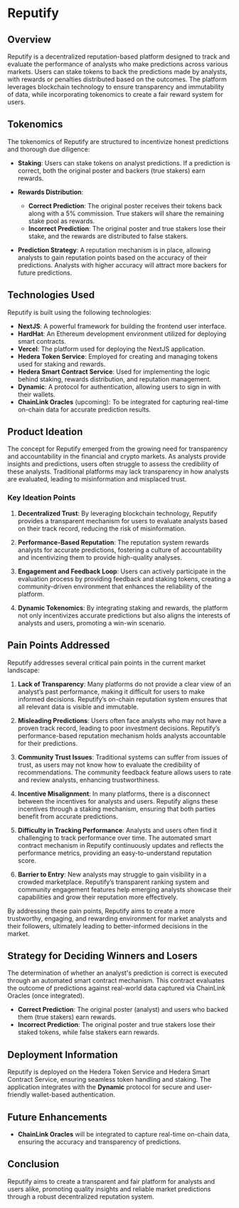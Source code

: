 # Reputify

## Overview

Reputify is a decentralized reputation-based platform designed to track and evaluate the performance of analysts who make predictions across various markets. Users can stake tokens to back the predictions made by analysts, with rewards or penalties distributed based on the outcomes. The platform leverages blockchain technology to ensure transparency and immutability of data, while incorporating tokenomics to create a fair reward system for users.

## Tokenomics

The tokenomics of Reputify are structured to incentivize honest predictions and thorough due diligence:

- **Staking**: Users can stake tokens on analyst predictions. If a prediction is correct, both the original poster and backers (true stakers) earn rewards.
  
- **Rewards Distribution**:
  - **Correct Prediction**: The original poster receives their tokens back along with a 5% commission. True stakers will share the remaining stake pool as rewards.
  - **Incorrect Prediction**: The original poster and true stakers lose their stake, and the rewards are distributed to false stakers.
  
- **Prediction Strategy**: A reputation mechanism is in place, allowing analysts to gain reputation points based on the accuracy of their predictions. Analysts with higher accuracy will attract more backers for future predictions.

## Technologies Used

Reputify is built using the following technologies:

- **NextJS**: A powerful framework for building the frontend user interface.
- **HardHat**: An Ethereum development environment utilized for deploying smart contracts.
- **Vercel**: The platform used for deploying the NextJS application.
- **Hedera Token Service**: Employed for creating and managing tokens used for staking and rewards.
- **Hedera Smart Contract Service**: Used for implementing the logic behind staking, rewards distribution, and reputation management.
- **Dynamic**: A protocol for authentication, allowing users to sign in with their wallets.
- **ChainLink Oracles** (upcoming): To be integrated for capturing real-time on-chain data for accurate prediction results.

## Product Ideation

The concept for Reputify emerged from the growing need for transparency and accountability in the financial and crypto markets. As analysts provide insights and predictions, users often struggle to assess the credibility of these analysts. Traditional platforms may lack transparency in how analysts are evaluated, leading to misinformation and misplaced trust.

### Key Ideation Points

1. **Decentralized Trust**: By leveraging blockchain technology, Reputify provides a transparent mechanism for users to evaluate analysts based on their track record, reducing the risk of misinformation.

2. **Performance-Based Reputation**: The reputation system rewards analysts for accurate predictions, fostering a culture of accountability and incentivizing them to provide high-quality analyses.

3. **Engagement and Feedback Loop**: Users can actively participate in the evaluation process by providing feedback and staking tokens, creating a community-driven environment that enhances the reliability of the platform.

4. **Dynamic Tokenomics**: By integrating staking and rewards, the platform not only incentivizes accurate predictions but also aligns the interests of analysts and users, promoting a win-win scenario.

## Pain Points Addressed

Reputify addresses several critical pain points in the current market landscape:

1. **Lack of Transparency**: Many platforms do not provide a clear view of an analyst’s past performance, making it difficult for users to make informed decisions. Reputify’s on-chain reputation system ensures that all relevant data is visible and immutable.

2. **Misleading Predictions**: Users often face analysts who may not have a proven track record, leading to poor investment decisions. Reputify’s performance-based reputation mechanism holds analysts accountable for their predictions.

3. **Community Trust Issues**: Traditional systems can suffer from issues of trust, as users may not know how to evaluate the credibility of recommendations. The community feedback feature allows users to rate and review analysts, enhancing trustworthiness.

4. **Incentive Misalignment**: In many platforms, there is a disconnect between the incentives for analysts and users. Reputify aligns these incentives through a staking mechanism, ensuring that both parties benefit from accurate predictions.

5. **Difficulty in Tracking Performance**: Analysts and users often find it challenging to track performance over time. The automated smart contract mechanism in Reputify continuously updates and reflects the performance metrics, providing an easy-to-understand reputation score.

6. **Barrier to Entry**: New analysts may struggle to gain visibility in a crowded marketplace. Reputify’s transparent ranking system and community engagement features help emerging analysts showcase their capabilities and grow their reputation more effectively.

By addressing these pain points, Reputify aims to create a more trustworthy, engaging, and rewarding environment for market analysts and their followers, ultimately leading to better-informed decisions in the market.


## Strategy for Deciding Winners and Losers

The determination of whether an analyst's prediction is correct is executed through an automated smart contract mechanism. This contract evaluates the outcome of predictions against real-world data captured via ChainLink Oracles (once integrated).

- **Correct Prediction**: The original poster (analyst) and users who backed them (true stakers) earn rewards.
- **Incorrect Prediction**: The original poster and true stakers lose their staked tokens, while false stakers earn rewards.

## Deployment Information

Reputify is deployed on the Hedera Token Service and Hedera Smart Contract Service, ensuring seamless token handling and staking. The application integrates with the **Dynamic** protocol for secure and user-friendly wallet-based authentication.

## Future Enhancements

- **ChainLink Oracles** will be integrated to capture real-time on-chain data, ensuring the accuracy and transparency of predictions.

## Conclusion

Reputify aims to create a transparent and fair platform for analysts and users alike, promoting quality insights and reliable market predictions through a robust decentralized reputation system.
